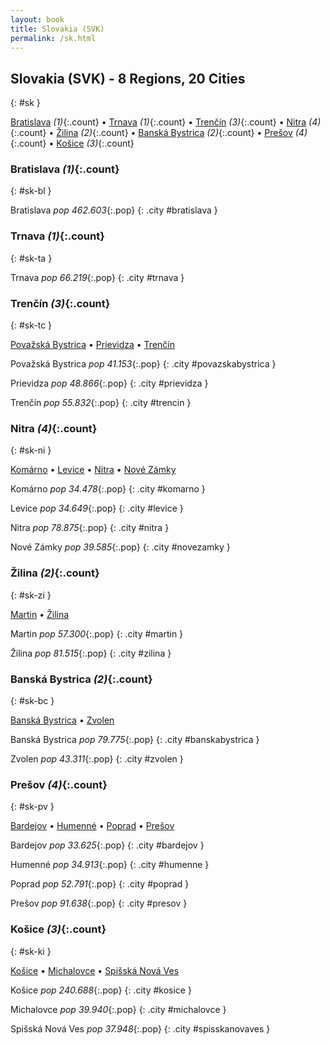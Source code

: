 ```yaml
---
layout: book
title: Slovakia (SVK)
permalink: /sk.html
---
```


## Slovakia (SVK) - 8 Regions, 20 Cities
{: #sk }


[Bratislava](#sk-bl) _(1)_{:.count} • [Trnava](#sk-ta) _(1)_{:.count} • [Trenčín](#sk-tc) _(3)_{:.count} • [Nitra](#sk-ni) _(4)_{:.count} • [Žilina](#sk-zi) _(2)_{:.count} • [Banská Bystrica](#sk-bc) _(2)_{:.count} • [Prešov](#sk-pv) _(4)_{:.count} • [Košice](#sk-ki) _(3)_{:.count}




### Bratislava _(1)_{:.count}
{: #sk-bl }




<div class='columns2' markdown='1'>


Bratislava  _pop 462.603_{:.pop} {: .city #bratislava } <br>

</div>



### Trnava _(1)_{:.count}
{: #sk-ta }




<div class='columns2' markdown='1'>


Trnava  _pop 66.219_{:.pop} {: .city #trnava } <br>

</div>



### Trenčín _(3)_{:.count}
{: #sk-tc }


[Považská Bystrica](#povazskabystrica) • [Prievidza](#prievidza) • [Trenčín](#trencin)

<div class='columns2' markdown='1'>


Považská Bystrica  _pop 41.153_{:.pop} {: .city #povazskabystrica } <br>

Prievidza  _pop 48.866_{:.pop} {: .city #prievidza } <br>

Trenčín  _pop 55.832_{:.pop} {: .city #trencin } <br>

</div>



### Nitra _(4)_{:.count}
{: #sk-ni }


[Komárno](#komarno) • [Levice](#levice) • [Nitra](#nitra) • [Nové Zámky](#novezamky)

<div class='columns2' markdown='1'>


Komárno  _pop 34.478_{:.pop} {: .city #komarno } <br>

Levice  _pop 34.649_{:.pop} {: .city #levice } <br>

Nitra  _pop 78.875_{:.pop} {: .city #nitra } <br>

Nové Zámky  _pop 39.585_{:.pop} {: .city #novezamky } <br>

</div>



### Žilina _(2)_{:.count}
{: #sk-zi }


[Martin](#martin) • [Žilina](#zilina)

<div class='columns2' markdown='1'>


Martin  _pop 57.300_{:.pop} {: .city #martin } <br>

Žilina  _pop 81.515_{:.pop} {: .city #zilina } <br>

</div>



### Banská Bystrica _(2)_{:.count}
{: #sk-bc }


[Banská Bystrica](#banskabystrica) • [Zvolen](#zvolen)

<div class='columns2' markdown='1'>


Banská Bystrica  _pop 79.775_{:.pop} {: .city #banskabystrica } <br>

Zvolen  _pop 43.311_{:.pop} {: .city #zvolen } <br>

</div>



### Prešov _(4)_{:.count}
{: #sk-pv }


[Bardejov](#bardejov) • [Humenné](#humenne) • [Poprad](#poprad) • [Prešov](#presov)

<div class='columns2' markdown='1'>


Bardejov  _pop 33.625_{:.pop} {: .city #bardejov } <br>

Humenné  _pop 34.913_{:.pop} {: .city #humenne } <br>

Poprad  _pop 52.791_{:.pop} {: .city #poprad } <br>

Prešov  _pop 91.638_{:.pop} {: .city #presov } <br>

</div>



### Košice _(3)_{:.count}
{: #sk-ki }


[Košice](#kosice) • [Michalovce](#michalovce) • [Spišská Nová Ves](#spisskanovaves)

<div class='columns2' markdown='1'>


Košice  _pop 240.688_{:.pop} {: .city #kosice } <br>

Michalovce  _pop 39.940_{:.pop} {: .city #michalovce } <br>

Spišská Nová Ves  _pop 37.948_{:.pop} {: .city #spisskanovaves } <br>

</div>


 
